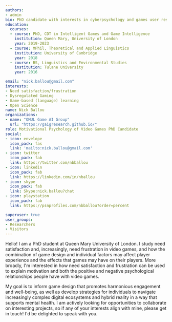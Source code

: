 ```yaml
---
authors:
- admin
bio: PhD candidate with interests in cyberpsychology and games user research, particularly with regard to game design's influence on need satisfaction and how that may interface with mental health and psychological effects of video game play.
education:
  courses:
  - course: PhD, CDT in Intelligent Games and Game Intelligence
    institution: Queen Mary, University of London
    year: 2019-2023
  - course: MPhil, Theoretical and Applied Linguistics
    institution: University of Cambridge
    year: 2018
  - course: BS, Linguistics and Environmental Studies
    institution: Tulane University
    year: 2016

email: "nick.ballou@gmail.com"
interests:
- Need satisfaction/frustration
- Dysregulated Gaming
- Game-based (language) learning
- Open Science
name: Nick Ballou
organizations:
- name: "QMUL Game AI Group"
  url: "https://gaigresearch.github.io/"
role: Motivational Psychology of Video Games PhD Candidate 
social:
- icon: envelope
  icon_pack: fas
  link: 'mailto:nick.ballou@gmail.com'
- icon: twitter
  icon_pack: fab
  link: https://twitter.com/nbballou
- icon: linkedin
  icon_pack: fab
  link: https://linkedin.com/in/nballou
- icon: skype
  icon_pack: fab
  link: Skype:nick.ballou?chat
- icon: playstation
  icon_pack: fab
  link: https://psnprofiles.com/nbballou?order=percent

superuser: true
user_groups:
- Researchers
- Visitors
---
```

Hello! I am a PhD student at Queen Mary University of London. I study need satisfaction and, increasingly, need frustration in video games, and how the combination of game design and individual factors may affect player experience and the effects that games may have on their players. More broadly, I'm interested in how need satisfaction and frustration can be used to explain motivation and both the positive and negative psychological relationships people have with video games.

My goal is to inform game design that promotes harmonious engagement and well-being, as well as develop strategies for individuals to navigate increasingly complex digital ecosystems and hybrid reality in a way that supports mental health. I am actively looking for opportunities to collaborate on interesting projects, so if any of your interests align with mine, please get in touch! I'd be delighted to speak with you.